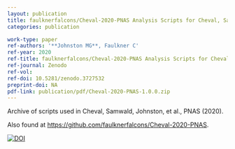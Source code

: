 ```yaml
---
layout: publication
title: faulknerfalcons/Cheval-2020-PNAS Analysis Scripts for Cheval, Samwald, Johnston, et al., 2020, PNAS
categories: publication

work-type: paper
ref-authors: '**Johnston MG**, Faulkner C'
ref-year: 2020
ref-title: faulknerfalcons/Cheval-2020-PNAS Analysis Scripts for Cheval, Samwald, Johnston, et al., 2020, PNAS
ref-journal: Zenodo
ref-vol:
ref-doi: 10.5281/zenodo.3727532
preprint-doi: NA
pdf-link: publication/pdf/Cheval-2020-PNAS-1.0.0.zip
---
```

Archive of scripts used in Cheval, Samwald, Johnston, et al., PNAS (2020).

Also found at <https://github.com/faulknerfalcons/Cheval-2020-PNAS>.

[![DOI](https://zenodo.org/badge/250227086.svg)](https://zenodo.org/badge/latestdoi/250227086)
